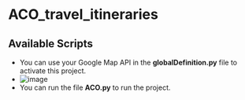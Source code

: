 # ACO_travel_itineraries

## Available Scripts
- You can use your Google Map API in the **globalDefinition.py** file to activate this project.
- ![image](https://github.com/buhuiyonggou/ACO_travel_itineraries/assets/105371317/2781572e-a1b3-45d2-b7ff-08807f60be40)
- You can run the file **ACO.py** to run the project.


 
